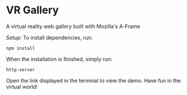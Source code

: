 # VR Gallery
A virtual reality web gallery built with Mozilla's A-Frame

*Setup:*
To install dependencies, run:
```
npm install
```
When the installation is finished, simply run:
```
http-server
```
Open the link displayed in the terminal to view the demo. Have fun in the virtual world!